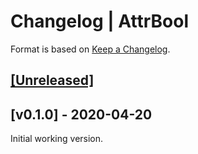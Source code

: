 # Changelog | AttrBool

Format is based on [Keep a Changelog](https://keepachangelog.com/en/1.0.0/).

## [[Unreleased]](https://github.com/esotericpig/attr_bool/compare/v0.1.0...master)

## [v0.1.0] - 2020-04-20

Initial working version.
